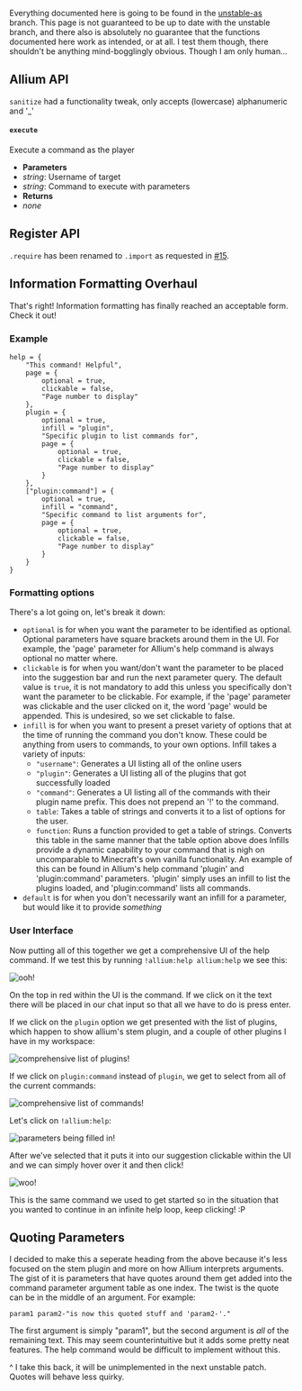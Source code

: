 Everything documented here is going to be found in the [unstable-as](https://github.com/hugeblank/Allium/tree/unstable-as) branch. This page is not guaranteed to be up to date with the unstable branch, and there also is absolutely no guarantee that the functions documented here work as intended, or at all. I test them though, there shouldn't be anything mind-bogglingly obvious. Though I am only human...

## Allium API
`sanitize` had a functionality tweak, only accepts (lowercase) alphanumeric and '_'
#### `execute`
Execute a command as the player

- **Parameters**
 - _string_: Username of target
 - _string_: Command to execute with parameters
- **Returns**
 - _none_

## Register API
`.require` has been renamed to `.import` as requested in [#15](https://github.com/hugeblank/Allium/issues/15).

## Information Formatting Overhaul
That's right! Information formatting has finally reached an acceptable form. Check it out!

### Example
```
help = {
    "This command! Helpful",
    page = {
        optional = true,
        clickable = false,
        "Page number to display"
    },
    plugin = {
        optional = true,
        infill = "plugin",
        "Specific plugin to list commands for",
        page = {
            optional = true,
            clickable = false,
            "Page number to display"
        }
    },
    ["plugin:command"] = {
        optional = true,
        infill = "command",
        "Specific command to list arguments for",
        page = {
            optional = true,
            clickable = false,
            "Page number to display"
        }
    }
}
```

### Formatting options
There's a lot going on, let's break it down:
- `optional` is for when you want the parameter to be identified as optional. Optional parameters have square brackets around them in the UI. For example, the 'page' parameter for Allium's help command is always optional no matter where.
- `clickable` is for when you want/don't want the parameter to be placed into the suggestion bar and run the next parameter query. The default value is `true`, it is not mandatory to add this unless you specifically don't want the parameter to be clickable. For example, if the 'page' parameter was clickable and the user clicked on it, the word 'page' would be appended. This is undesired, so we set clickable to false.
- `infill` is for when you want to present a preset variety of options that at the time of running the command you don't know. These could be anything from users to commands, to your own options. Infill takes a variety of inputs:
    - `"username"`: Generates a UI listing all of the online users
    - `"plugin"`: Generates a UI listing all of the plugins that got successfully loaded
    - `"command"`: Generates a UI listing all of the commands with their plugin name prefix. This does not prepend an '!' to the command.
    - `table`: Takes a table of strings and converts it to a list of options for the user.
    - `function`: Runs a function provided to get a table of strings. Converts this table in the same manner that the table option above does
Infills provide a dynamic capability to your command that is nigh on uncomparable to Minecraft's own vanilla functionality. An example of this can be found in Allium's help command 'plugin' and 'plugin:command' parameters. 'plugin' simply uses an infill to list the plugins loaded, and 'plugin:command' lists all commands.
- `default` is for when you don't necessarily want an infill for a parameter, but would like it to provide _something_

### User Interface
Now putting all of this together we get a comprehensive UI of the help command. If we test this by running `!allium:help allium:help` we see this:

![ooh!](https://i.postimg.cc/NM72PfYr/help.png)

On the top in red within the UI is the command. If we click on it the text there will be placed in our chat input so that all we have to do is press enter.

If we click on the `plugin` option we get presented with the list of plugins, which happen to show allium's stem plugin, and a couple of other plugins I have in my workspace:

![comprehensive list of plugins!](https://i.postimg.cc/fyzS4nTq/help-plugin.png)

If we click on `plugin:command` instead of `plugin`, we get to select from all of the current commands:

![comprehensive list of commands!](https://i.postimg.cc/hPGQpBYf/help-command.png)

Let's click on `!allium:help`:

![parameters being filled in!](https://i.postimg.cc/0jVMPWzk/help-select.png)

After we've selected that it puts it into our suggestion clickable within the UI and we can simply hover over it and then click!

![woo!](https://i.postimg.cc/HWz7wxBq/help-suggest.png)

This is the same command we used to get started so in the situation that you wanted to continue in an infinite help loop, keep clicking! :P

## Quoting Parameters
I decided to make this a seperate heading from the above because it's less focused on the stem plugin and more on how Allium interprets arguments. The gist of it is parameters that have quotes around them get added into the command parameter argument table as one index. The twist is the quote can be in the middle of an argument. For example: 

```param1 param2-"is now this quoted stuff and 'param2-'."```

The first argument is simply "param1", but the second argument is _all_ of the remaining text. This may seem counterintuitive but it adds some pretty neat features. The help command would be difficult to implement without this. 

^ I take this back, it will be unimplemented in the next unstable patch. Quotes will behave less quirky.


